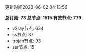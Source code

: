 更新时间2023-06-02 04:13:56

**总订阅: 73**
**总节点: 1515**
**有效节点: 779**
- v2ray节点: 634
- ss节点: 37
- trojan节点: 93
- ssr节点: 15
